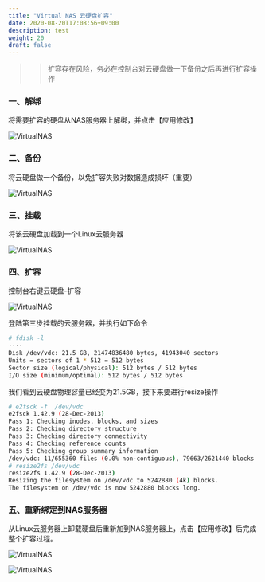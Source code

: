 ```yaml
---
title: "Virtual NAS 云硬盘扩容"
date: 2020-08-20T17:08:56+09:00
description: test
weight: 20
draft: false
---
```



>>扩容存在风险，务必在控制台对云硬盘做一下备份之后再进行扩容操作

### 一、解绑

将需要扩容的硬盘从NAS服务器上解绑，并点击【应用修改】

![VirtualNAS](/storage/vnas/manual/_images/vnas_expansion1.png)

### 二、备份

将云硬盘做一个备份，以免扩容失败对数据造成损坏（重要）

![VirtualNAS](/storage/vnas/manual/_images/vnas_expansion2.png)

### 三、挂载

将该云硬盘加载到一个Linux云服务器

![VirtualNAS](/storage/vnas/manual/_images/vnas_expansion3.png)

### 四、扩容

控制台右键云硬盘-扩容

![VirtualNAS](/storage/vnas/manual/_images/vnas_expansion4.png)

登陆第三步挂载的云服务器，并执行如下命令

```bash
# fdisk -l
····
Disk /dev/vdc: 21.5 GB, 21474836480 bytes, 41943040 sectors
Units = sectors of 1 * 512 = 512 bytes
Sector size (logical/physical): 512 bytes / 512 bytes
I/O size (minimum/optimal): 512 bytes / 512 bytes
```
我们看到云硬盘物理容量已经变为21.5GB，接下来要进行resize操作

```bash
# e2fsck -f  /dev/vdc
e2fsck 1.42.9 (28-Dec-2013)
Pass 1: Checking inodes, blocks, and sizes
Pass 2: Checking directory structure
Pass 3: Checking directory connectivity
Pass 4: Checking reference counts
Pass 5: Checking group summary information
/dev/vdc: 11/655360 files (0.0% non-contiguous), 79663/2621440 blocks
# resize2fs /dev/vdc
resize2fs 1.42.9 (28-Dec-2013)
Resizing the filesystem on /dev/vdc to 5242880 (4k) blocks.
The filesystem on /dev/vdc is now 5242880 blocks long.
```

### 五、重新绑定到NAS服务器

从Linux云服务器上卸载硬盘后重新加到NAS服务器上，点击【应用修改】后完成整个扩容过程。

![VirtualNAS](/storage/vnas/manual/_images/vnas_expansion5.png)

![VirtualNAS](/storage/vnas/manual/_images/vnas_expansion6.png)
